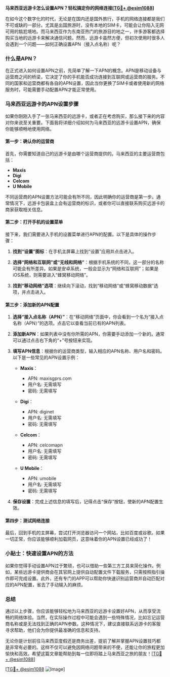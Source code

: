 **马来西亚远游卡怎么设置APN？轻松搞定你的网络连接[[TG💪+ @esim1088](https://t.me/s/esim1088)]**

在如今这个数字化的时代，无论是在国内还是国外旅行，手机的网络连接都是我们不可或缺的一部分。尤其是出国旅游时，没有本地的SIM卡，可能会让你陷入无网可用的尴尬境地。而马来西亚作为东南亚热门的旅游目的地之一，许多游客都选择购买当地的远游卡来解决通信问题。然而，远游卡虽然方便，但初次使用时很多人会遇到一个问题——如何正确设置APN（接入点名称）呢？

### 什么是APN？

在正式进入如何设置APN之前，先简单了解一下APN的概念。APN是移动设备与运营商之间的桥梁，它决定了你的手机能否成功连接到互联网或运营商的服务。不同的国家和运营商都有各自的APN设置，因此当你更换了SIM卡或者使用新的网络服务时，可能需要手动配置APN才能正常使用。

### 马来西亚远游卡的APN设置步骤

如果你刚刚入手了一张马来西亚的远游卡，或者正在考虑购买，那么接下来的内容对你来说至关重要。下面我将详细介绍如何为马来西亚的远游卡设置APN，确保你能够顺畅地使用网络。

#### 第一步：确认你的运营商

首先，你需要知道自己的远游卡是由哪个运营商提供的。马来西亚的主要运营商包括：

- **Maxis**
- **Digi**
- **Celcom**
- **U Mobile**

不同运营商的APN设置方法可能会有所不同，因此明确你的运营商是第一步。通常情况下，远游卡包装盒上会有运营商的标识，或者你可以直接联系购买远游卡的商家获取相关信息。

#### 第二步：打开手机的设置菜单

接下来，我们需要进入手机的设置菜单进行APN的配置。以下是具体的操作步骤：

1. **找到“设置”图标**：在手机主屏幕上找到“设置”应用并点击进入。
   
2. **选择“网络和互联网”或“无线和网络”**：根据手机系统的不同，这一部分的名称可能会有所差异。如果是安卓系统，一般会显示为“网络和互联网”；如果是iOS系统，则需要进入“蜂窝移动网络”。

3. **找到“移动网络”选项**：继续向下滚动，找到“移动网络”或“蜂窝移动数据”选项，并点击进入。

#### 第三步：添加新的APN配置

1. **选择“接入点名称（APN）”**：在“移动网络”页面中，你会看到一个名为“接入点名称（APN）”的选项。点击它以查看当前已有的APN列表。

2. **添加新APN**：如果列表中没有你所需的APN，你需要手动添加一个新的。通常可以通过点击右下角的“+”号按钮来实现。

3. **填写APN信息**：根据你的运营商类型，输入相应的APN名称、用户名和密码。以下是一些常见的APN设置示例：

   - **Maxis**：
     - APN: maxisgprs.com
     - 用户名: 无需填写
     - 密码: 无需填写

   - **Digi**：
     - APN: diginet
     - 用户名: 无需填写
     - 密码: 无需填写

   - **Celcom**：
     - APN: celcomapn
     - 用户名: 无需填写
     - 密码: 无需填写

   - **U Mobile**：
     - APN: umobile
     - 用户名: 无需填写
     - 密码: 无需填写

4. **保存设置**：完成上述信息的填写后，记得点击“保存”按钮，使新的APN配置生效。

#### 第四步：测试网络连接

最后，回到手机的主屏幕，尝试打开浏览器访问一个网站，比如百度或谷歌。如果一切正常，你应该能够顺利加载网页，这意味着你的APN设置已经成功了！

### 小贴士：快速设置APN的方法

如果你觉得手动设置APN过于繁琐，也可以借助一些第三方工具来简化操作。例如，某些远游卡提供商会在其官网上提供自动配置文件下载服务，只需按照指引操作即可完成设置。此外，还有专门的APP可以帮助你快速识别运营商并自动匹配对应的APN配置，省去了手动输入的麻烦。

### 总结

通过以上步骤，你应该能够轻松地为马来西亚的远游卡设置好APN，从而享受流畅的网络体验。当然，在实际操作过程中可能会遇到一些特殊情况，比如忘记运营商名称或是无法找到正确的APN参数。这种情况下，建议直接联系远游卡的客服寻求帮助，他们会为你提供最准确的信息和支持。

无论你是计划前往马来西亚度假还是商务出差，提前了解并掌握APN设置技巧都是非常有必要的。这样不仅可以避免因网络问题带来的不便，还能让你的旅程更加愉快和高效。希望这篇文章能帮助到每一位即将踏上马来西亚之旅的朋友！[[TG💪+ @esim1088](https://t.me/s/esim1088)]

[[TG💪+ @esim1088](https://t.me/s/esim1088) ![Image](https://i.postimg.cc/4NQfJmqS/Snipaste-2025-05-13-00-14-12.png)]